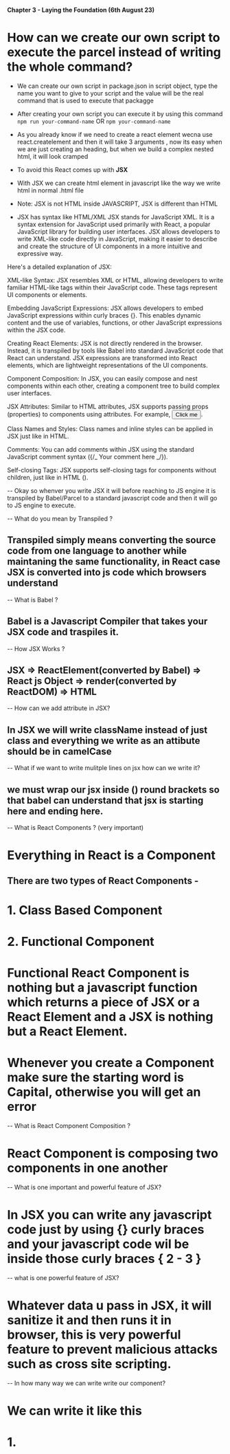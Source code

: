 **Chapter 3 - Laying the Foundation (6th August 23)**

# How can we create our own script to execute the parcel instead of writing the whole command?

- We can create our own script in package.json in script object, type the name you want to give to your script and the value will be the real command that is used to execute that packagge

- After creating your own script you can execute it by using this command
  `npm run your-command-name` OR `npm your-command-name`

- As you already know if we need to create a react element wecna use react.createlement and then it will take 3 arguments , now its easy when we are just creating an heading, but when we build a complex nested html, it will look cramped

- To avoid this React comes up with **JSX**

- With JSX we can create html element in javascript like the way we write html in normal .html file

- Note: JSX is not HTML inside JAVASCRIPT, JSX is different than HTML
- JSX has syntax like HTML/XML
  JSX stands for JavaScript XML. It is a syntax extension for JavaScript used primarily with React, a popular JavaScript library for building user interfaces. JSX allows developers to write XML-like code directly in JavaScript, making it easier to describe and create the structure of UI components in a more intuitive and expressive way.

Here's a detailed explanation of JSX:

XML-like Syntax: JSX resembles XML or HTML, allowing developers to write familiar HTML-like tags within their JavaScript code. These tags represent UI components or elements.

Embedding JavaScript Expressions: JSX allows developers to embed JavaScript expressions within curly braces {}. This enables dynamic content and the use of variables, functions, or other JavaScript expressions within the JSX code.

Creating React Elements: JSX is not directly rendered in the browser. Instead, it is transpiled by tools like Babel into standard JavaScript code that React can understand. JSX expressions are transformed into React elements, which are lightweight representations of the UI components.

Component Composition: In JSX, you can easily compose and nest components within each other, creating a component tree to build complex user interfaces.

JSX Attributes: Similar to HTML attributes, JSX supports passing props (properties) to components using attributes. For example, <Button color="red" onClick={handleClick}>Click me</Button>.

Class Names and Styles: Class names and inline styles can be applied in JSX just like in HTML.

Comments: You can add comments within JSX using the standard JavaScript comment syntax ({/_ Your comment here _/}).

Self-closing Tags: JSX supports self-closing tags for components without children, just like in HTML (<Component />).

<!-- SO IS JSX  a valid Javascript? -->
<!-- The answer is no, because the JS Engine only understand a pure javascript i.e Ecmascript and JSX is not a js Its a syntax to write html easily in js file, so the question is how JSX is then rendered? -->

-- Okay so whenver you write JSX it will before reaching to JS engine it is transpiled by Babel/Parcel to a standard javascript code and then it will go to JS engine to execute.

-- What do you mean by Transpiled ?

## Transpiled simply means converting the source code from one language to another while maintaning the same functionality, in React case JSX is converted into js code which browsers understand

-- What is Babel ?

## Babel is a Javascript Compiler that takes your JSX code and traspiles it.

-- How JSX Works ?

## JSX => ReactElement(converted by Babel) => React js Object => render(converted by ReactDOM) => HTML

-- How can we add attribute in JSX?

## In JSX we will write className instead of just class and everything we write as an attibute should be in camelCase

-- What if we want to write mulitple lines on jsx how can we write it?

## we must wrap our jsx inside () round brackets so that babel can understand that jsx is starting here and ending here.

-- What is React Components ? (very important)

# Everything in React is a Component

## There are two types of React Components -

# 1. Class Based Component

# 2. Functional Component

# Functional React Component is nothing but a javascript function which returns a piece of JSX or a React Element and a JSX is nothing but a React Element.

# Whenever you create a Component make sure the starting word is Capital, otherwise you will get an error

-- What is React Component Composition ?

# React Component is composing two components in one another

-- What is one important and powerful feature of JSX?

# In JSX you can write any javascript code just by using {} curly braces and your javascript code wil be inside those curly braces { 2 - 3 }

-- what is one powerful feature of JSX?

# Whatever data u pass in JSX, it will sanitize it and then runs it in browser, this is very powerful feature to prevent malicious attacks such as cross site scripting.

-- In how many way we can write write our component?

# We can write it like this

# 1. <Title/>

# 2. <Title></Title>
